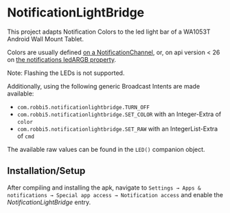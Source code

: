 NotificationLightBridge
=======================

This project adapts Notification Colors to the led light bar of a WA1053T Android Wall Mount Tablet.

Colors are usually defined [on a NotificationChannel](https://developer.android.com/reference/android/app/NotificationChannel#setLightColor(int)),
or, on api version < 26 on [the notifications ledARGB property](https://developer.android.com/reference/android/app/Notification#ledARGB).

Note: Flashing the LEDs is not supported.

Additionally, using the following generic Broadcast Intents are made available: 
- `com.robbi5.notificationlightbridge.TURN_OFF`
- `com.robbi5.notificationlightbridge.SET_COLOR` with an Integer-Extra of `color`
- `com.robbi5.notificationlightbridge.SET_RAW` with an IntegerList-Extra of `cmd`

The available raw values can be found in the `LED()` companion object.

Installation/Setup
------------------

After compiling and installing the apk, navigate to
`Settings → Apps & notifications → Special app access → Notification access` and enable the
_NotificationLightBridge_ entry.

